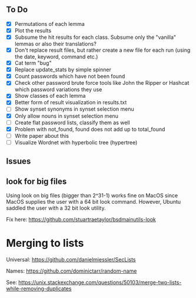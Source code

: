 ## To Do

- [X] Permutations of each lemma
- [X] Plot the results
- [X] Subsume the hit results for each class. Subsume only the "vanilla" lemmas or also their translations?
- [X] Don't replace result files, but rather create a new file for each run (using the date, keyword, command etc.)
- [X] Cat term "bug"
- [X] Replace update_stats by simple spinner
- [X] Count passwords which have not been found
- [X] Check other password brute force tools like John the Ripper or Hashcat which password variations they use
- [X] Show classes of each lemma
- [X] Better form of result visualization in results.txt
- [ ] Show synset synonyms in synset selection menu
- [X] Only allow nouns in synset selection menu
- [ ] Create flat password lists, classify them as well
- [X] Problem with not_found, found does not add up to total_found
- [ ] Write paper about this
- [ ] Visualize Wordnet with hyperbolic tree (hypertree)

## Issues

## look for big files

Using look on big files (bigger than 2^31-1) works fine on MacOS since MacOS supplies the user with a 64 bit look command. However, Ubuntu saddled the user with a 32 bit look utility.

Fix here: https://github.com/stuartraetaylor/bsdmainutils-look


# Merging to lists

Universal: https://github.com/danielmiessler/SecLists

Names: https://github.com/dominictarr/random-name

See: https://unix.stackexchange.com/questions/50103/merge-two-lists-while-removing-duplicates
